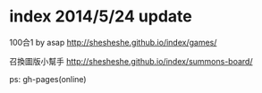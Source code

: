 index 2014/5/24 update
=====

100合1 by asap
http://shesheshe.github.io/index/games/

召換圖版小幫手
http://shesheshe.github.io/index/summons-board/

ps: gh-pages(online)
